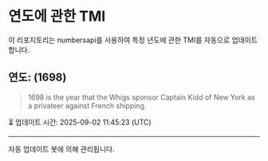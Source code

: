 
# 연도에 관한 TMI

이 리포지토리는 numbersapi를 사용하여 특정 년도에 관한 TMI를 자동으로 업데이트합니다.

## 연도: (1698)
> 1698 is the year that the Whigs sponsor Captain Kidd of New York as a privateer against French shipping.

⏳ 업데이트 시간: 2025-09-02 11:45:23 (UTC)

---
자동 업데이트 봇에 의해 관리됩니다.
